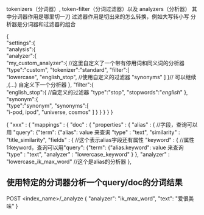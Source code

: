 tokenizers（分词器）, token-filter（分词过滤器）以及 analyzers（分析器）
其中分词器作用是哪里切一刀
过滤器作用是切出来的怎么转换，例如大写转小写
分析器是分词器和过滤器的组合

{  
   "settings":{  
      "analysis":{  
         "analyzer":{  
            "my_custom_analyzer":{  //这里自定义了一个带有停用词和同义词的分析器
               "type":"custom",
               "tokenizer":"standard",
               "filter":[  
                  "lowercase",
                  "english_stop", //使用自定义的过滤器
                  "synonyms"
               ]
            }// 可以继续 ,{...} 自定义下一个分析器
         },
         "filter":{  
            "english_stop":{  //自定义的过滤器
               "type":"stop",
               "stopwords":"_english_"
            },
            "synonym":{  
               "type":"synonym",
               "synonyms":[  
                  "i-pod, ipod",
                  "universe, cosmos"
               ]
            }
         }
      }
   }
}

{
  "xxx" : {
    "mappings" : {
      "doc" : {
        "properties" : {
          "alias" : { //字段，查询可以用 "query": {"term": {"alias": value 来查询
            "type" : "text",
            "similarity" : "title_similarity",
            "fields" : { //这个表示alias字段还有属性
              "keyword" : { //属性1:keyword，查询可以用"query": {"term": {"alias.keyword": value 来查询
                "type" : "text",
                "analyzer" : "lowercase_keyword"
              }
            },
            "analyzer" : "lowercase_ik_max_word" //这个是alias的分析器
          },



## 使用特定的分词器分析一个query/doc的分词结果
POST <index_name>/_analyze
{
  "analyzer": "ik_max_word", 
  "text": "爱很美味"
}